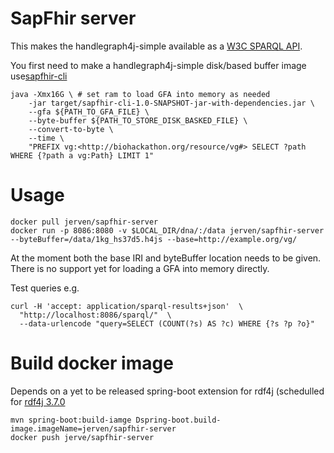 # SapFhir server

This makes the handlegraph4j-simple available as a [W3C SPARQL API](https://www.w3.org/TR/sparql11-protocol/).

You first need to make a handlegraph4j-simple disk/based buffer image use[sapfhir-cli](https://github.com/JervenBolleman/sapfhir-cli)


```
java -Xmx16G \ # set ram to load GFA into memory as needed
    -jar target/sapfhir-cli-1.0-SNAPSHOT-jar-with-dependencies.jar \
    --gfa ${PATH_TO_GFA_FILE} \
    --byte-buffer ${PATH_TO_STORE_DISK_BASKED_FILE} \
    --convert-to-byte \
    --time \
    "PREFIX vg:<http://biohackathon.org/resource/vg#> SELECT ?path WHERE {?path a vg:Path} LIMIT 1"
```


# Usage

```
docker pull jerven/sapfhir-server
docker run -p 8086:8080 -v $LOCAL_DIR/dna/:/data jerven/sapfhir-server --byteBuffer=/data/1kg_hs37d5.h4js --base=http://example.org/vg/
```
At the moment both the base IRI and byteBuffer location needs to be given.
There is no support yet for loading a GFA into memory directly.

Test queries e.g.

```
curl -H 'accept: application/sparql-results+json'  \
  "http://localhost:8086/sparql/"  \
  --data-urlencode "query=SELECT (COUNT(?s) AS ?c) WHERE {?s ?p ?o}"
```

# Build docker image

Depends on a yet to be released spring-boot extension for rdf4j (schedulled for [rdf4j 3.7.0](https://github.com/eclipse/rdf4j/pull/2905)


```
mvn spring-boot:build-iamge Dspring-boot.build-image.imageName=jerven/sapfhir-server
docker push jerve/sapfhir-server
```


